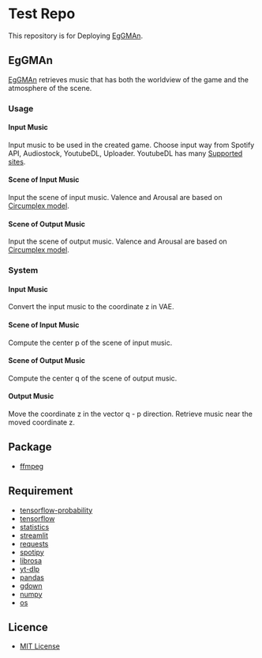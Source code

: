 # Test Repo
This repository is for Deploying [EgGMAn](https://ryusei-test-repo.streamlit.app).

## EgGMAn
[EgGMAn](https://ryusei-test-repo.streamlit.app) retrieves music that has both the worldview of the game and the atmosphere of the scene.

### Usage
#### Input Music
Input music to be used in the created game. Choose input way from Spotify API, Audiostock, YoutubeDL, Uploader. YoutubeDL has many [Supported sites](https://github.com/yt-dlp/yt-dlp/blob/master/supportedsites.md).

#### Scene of Input Music
Input the scene of input music. Valence and Arousal are based on [Circumplex model](https://en.wikipedia.org/wiki/Emotion_classification#Circumplex_model).

#### Scene of Output Music
Input the scene of output music. Valence and Arousal are based on [Circumplex model](https://en.wikipedia.org/wiki/Emotion_classification#Circumplex_model).

### System
#### Input Music
Convert the input music to the coordinate z in VAE.

#### Scene of Input Music
Compute the center p of the scene of input music.

#### Scene of Output Music
Compute the center q of the scene of output music. 

#### Output Music
Move the coordinate z in the vector q - p direction. Retrieve music near the moved coordinate z.

## Package
* [ffmpeg](https://ffmpeg.org)

## Requirement
* [tensorflow-probability](https://www.tensorflow.org/probability)
* [tensorflow](https://www.tensorflow.org)
* [statistics](https://docs.python.org/3/library/statistics.html)
* [streamlit](https://streamlit.io)
* [requests](https://requests.readthedocs.io)
* [spotipy](https://spotipy.readthedocs.io)
* [librosa](https://librosa.org)
* [yt-dlp](https://github.com/yt-dlp/yt-dlp)
* [pandas](https://pandas.pydata.org)
* [gdown](https://github.com/wkentaro/gdown)
* [numpy](https://numpy.org)
* [os](https://docs.python.org/3/library/os.html)

## Licence
* [MIT License](https://en.wikipedia.org/wiki/MIT_License)
